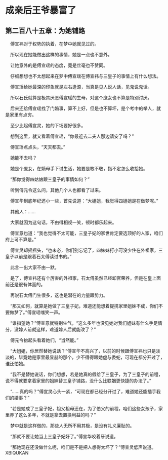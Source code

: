 # 成亲后王爷暴富了 
 ## 第二百八十五章：为她铺路
     傅宣祎对于权势的执着，在梦中她就见过的。

    所以现在她能做出这样的事情，她是一点也不意外。

    让她意外的是傅宣瑶的态度，竟是丝毫也不赞同。

    仔细想想也不太想起来在梦中傅宣瑶在傅宣祎与三皇子的事情上有什么想法。

    傅宣瑶给她最深的印象就是左右逢源，当真是见人说人话，见鬼说鬼话。

    所以石氏就算是极其厌恶傅宣瑶的生母，对这个庶女也不算是特别讨厌。

    后来还给傅宣瑶找了门婚事，算不上好，但是也不算坏，是个考中的举人，就是家里有点穷。

    至少比起傅宣灵，她的下场要好很多。

    想到这里，就又看着傅宣瑶，“你最近去二夫人那边请安了吗？”

    傅宣瑶点点头，“天天都去。”

    她能不去吗？

    她是个庶女，在嫡母手下讨生活，她要是敢不敬，指不定怎么收拾她。

    “那你觉得四姑娘跟三皇子的事情如何？”

    听到傅元令这么问，其他几个人也都看了过来。

    傅宣华到底年纪还小一些，首先说道：“大姐姐，我觉得四姐姐是在做梦呢。”

    其他人：……

    大家就因为这句话，不由得相视一笑，顿时都乐起来。

    傅宣意也道：“我也觉得不太可能，三皇子妃的家世肯定要选顶好的人家，咱们府上可不算是。”

    傅宣灵却摇摇头，“也未必，你们别忘记了，四妹妹打小可没少住在外祖家，三皇子以前是跟着石太傅读过书的。”

    此言一出大家不由一默。

    是了，傅宣祎还有个厉害的外祖家，石太傅虽然已经卸官荣养，但是在皇上面前还是很有体面的。

    再说石太傅门生很多，这也是潜在的力量跟势力。

    “那又如何，就算是她做了三皇子妃，难道还能想着提携家里姐妹不成，你们不要做梦了。”傅宣瑶嗤笑一声。

    “谁指望她？”傅宣意就特别生气，“这么多年也没见她对我们姐妹有什么手足情分，没嫁人前就这样，难道嫁人后就能改了？”

    傅元令抬起头看着她们，“当然能。”

    “大姐姐，你居然替她说话？”傅宣华不高兴了，以前的时候跟傅宣祎也只是淡淡的，毕竟她是家里最显赫的那个，少不得得跟她虚与委蛇，可现在都分开过了，谁还怕她。

    “我不是替她说话，你们想想，若是她真的假给了三皇子，为了三皇子的前程，说不得就要拿着家里的姐妹替三皇子铺路，没什么比联姻更快捷的办法了。”

    “……真的吗？”傅宣灵心头一紧，“可现在都已经分开过了，难道她还能插手我们的婚事？”

    “若是她成了三皇子妃，祖父祖母还在，为了伯父的前程，咱们这些女孩子，家里养了这么多年，不就是拿去置换利益的吗？”

    梦中就是这样做的，那些人无所不用其极，是没有礼义廉耻的。

    “那就不要让她当上三皇子妃好了。”傅宣华咬着牙说道。

    “那她现在还没做什么呢，咱们是不是把人想得太坏了？”傅宣灵低声说道。 
XBIQUKAN